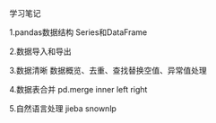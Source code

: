 学习笔记

1.pandas数据结构
Series和DataFrame

2.数据导入和导出

3.数据清晰
数据概览、去重、查找替换空值、异常值处理

4.数据表合并
pd.merge
inner
left
right

5.自然语言处理
jieba
snownlp